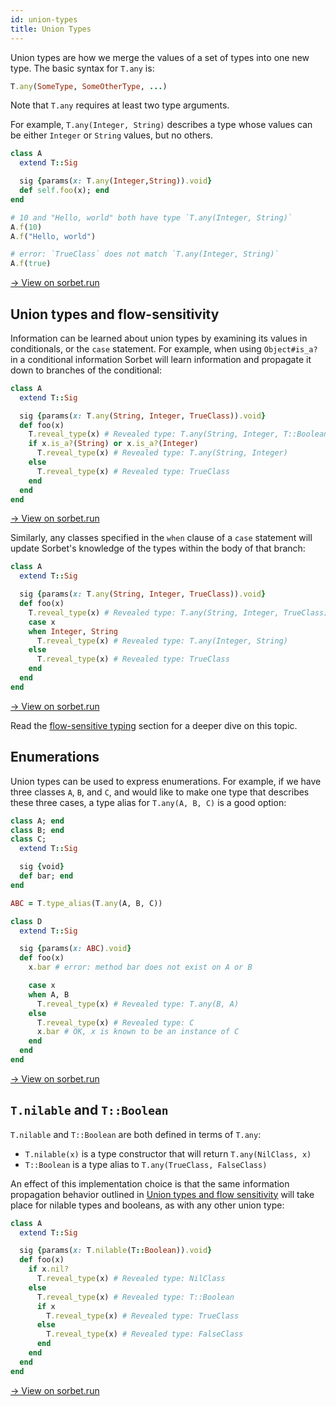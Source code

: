 ```yaml
---
id: union-types
title: Union Types
---
```


Union types are how we merge the values of a set of types into one new type. The
basic syntax for `T.any` is:

```ruby
T.any(SomeType, SomeOtherType, ...)
```

Note that `T.any` requires at least two type arguments.

For example, `T.any(Integer, String)` describes a type whose values can be either
`Integer` or `String` values, but no others.

```ruby
class A
  extend T::Sig

  sig {params(x: T.any(Integer,String)).void}
  def self.foo(x); end
end

# 10 and "Hello, world" both have type `T.any(Integer, String)`
A.f(10)
A.f("Hello, world")

# error: `TrueClass` does not match `T.any(Integer, String)`
A.f(true)
```

<a href="https://sorbet.run/#%23%20typed%3A%20True%0A%0Aclass%20A%0A%20%20extend%20T%3A%3ASig%0A%0A%20%20sig%20%7Bparams(x%3A%20T.any(Integer%2CString)).void%7D%0A%20%20def%20self.foo(x)%3B%20end%0Aend%0A%0A%23%2010%20and%20%22Hello%2C%20world%22%20both%20have%20type%20%60T.any(Integer%2C%20String)%60%0AA.f(10)%0AA.f(%22Hello%2C%20world%22)%0A%0A%23%20%60TrueClass%60%20does%20not%20match%20%60T.any(Integer%2C%20String)%60%0AA.f(true)">
  → View on sorbet.run
</a>

## Union types and flow-sensitivity

Information can be learned about union types by examining its values in
conditionals, or the `case` statement. For example, when using `Object#is_a?` in
a conditional information Sorbet will learn information and propagate it down to
branches of the conditional:

```ruby
class A
  extend T::Sig

  sig {params(x: T.any(String, Integer, TrueClass)).void}
  def foo(x)
    T.reveal_type(x) # Revealed type: T.any(String, Integer, T::Boolean)
    if x.is_a?(String) or x.is_a?(Integer)
      T.reveal_type(x) # Revealed type: T.any(String, Integer)
    else
      T.reveal_type(x) # Revealed type: TrueClass
    end
  end
end
```

<a href="https://sorbet.run/#%23%20typed%3A%20true%0A%0Aclass%20A%0A%20%20extend%20T%3A%3ASig%0A%0A%20%20sig%20%7Bparams(x%3A%20T.any(String%2C%20Integer%2C%20TrueClass)).void%7D%0A%20%20def%20f(x)%0A%20%20%20%20%23%20Revealed%20type%3A%20T.any(String%2C%20Integer%2C%20T%3A%3ABoolean)%0A%20%20%20%20T.reveal_type(x)%0A%20%20%20%20if%20x.is_a%3F(String)%20or%20x.is_a%3F(Integer)%0A%20%20%20%20%20%20%23%20Revealed%20type%3A%20T.any(String%2C%20Integer)%0A%20%20%20%20%20%20T.reveal_type(x)%0A%20%20%20%20else%0A%20%20%20%20%20%20%23%20Revealed%20type%3A%20TrueClass%0A%20%20%20%20%20%20T.reveal_type(x)%0A%20%20%20%20end%0A%20%20end%0Aend">
  → View on sorbet.run
</a>

Similarly, any classes specified in the `when` clause of a `case` statement will
update Sorbet's knowledge of the types within the body of that branch:

```ruby
class A
  extend T::Sig

  sig {params(x: T.any(String, Integer, TrueClass)).void}
  def foo(x)
    T.reveal_type(x) # Revealed type: T.any(String, Integer, TrueClass)
    case x
    when Integer, String
      T.reveal_type(x) # Revealed type: T.any(Integer, String)
    else
      T.reveal_type(x) # Revealed type: TrueClass
    end
  end
end
```

<a href="https://sorbet.run/#%23%20typed%3A%20true%0A%0Aclass%20A%0A%20%20extend%20T%3A%3ASig%0A%0A%20%20sig%20%7Bparams(x%3A%20T.any(String%2C%20Integer%2C%20TrueClass)).void%7D%0A%20%20def%20foo(x)%0A%20%20%20%20%23%20Revealed%20type%3A%20T.any(String%2C%20Integer%2C%20TrueClass)%0A%20%20%20%20T.reveal_type(x)%0A%20%20%20%20case%20x%0A%20%20%20%20when%20Integer%2C%20String%0A%20%20%20%20%20%20%23%20Revealed%20type%3A%20T.any(Integer%2C%20String)%0A%20%20%20%20%20%20T.reveal_type(x)%0A%20%20%20%20else%0A%20%20%20%20%20%20%23%20Revealed%20type%3A%20TrueClass%0A%20%20%20%20%20%20T.reveal_type(x)%0A%20%20%20%20end%0A%20%20end%0Aend">
  → View on sorbet.run
</a>

Read the [flow-sensitive typing](flow-sensitive.md) section for a deeper dive on
this topic.

## Enumerations

Union types can be used to express enumerations. For example, if we have three
classes `A`, `B`, and `C`, and would like to make one type that describes these
three cases, a type alias for `T.any(A, B, C)` is a good option:

```ruby
class A; end
class B; end
class C;
  extend T::Sig

  sig {void}
  def bar; end
end

ABC = T.type_alias(T.any(A, B, C))

class D
  extend T::Sig

  sig {params(x: ABC).void}
  def foo(x)
    x.bar # error: method bar does not exist on A or B

    case x
    when A, B
      T.reveal_type(x) # Revealed type: T.any(B, A)
    else
      T.reveal_type(x) # Revealed type: C
      x.bar # OK, x is known to be an instance of C
    end
  end
end
```

<a
href="https://sorbet.run/#%23%20typed%3A%20true%0Aclass%20A%3B%20end%0Aclass%20B%3B%20end%0Aclass%20C%3B%0A%20%20extend%20T%3A%3ASig%0A%0A%20%20sig%20%7Bvoid%7D%0A%20%20def%20bar%3B%20end%0Aend%0A%0AABC%20%3D%20T.type_alias(T.any(A%2C%20B%2C%20C))%0A%0Aclass%20D%0A%20%20extend%20T%3A%3ASig%0A%0A%20%20sig%20%7Bparams(x%3A%20ABC).void%7D%0A%20%20def%20foo(x)%0A%20%20%20%20x.bar%20%23%20error%3A%20method%20bar%20does%20not%20exist%20on%20A%20or%20B%0A%0A%20%20%20%20case%20x%0A%20%20%20%20when%20A%2C%20B%0A%20%20%20%20%20%20T.reveal_type(x)%20%23%20Revealed%20type%3A%20T.any(B%2C%20A)%0A%20%20%20%20else%0A%20%20%20%20%20%20T.reveal_type(x)%20%23%20Revealed%20type%3A%20C%0A%20%20%20%20%20%20x.bar%20%23%20OK%2C%20x%20is%20known%20to%20be%20an%20instance%20of%20C%0A%20%20%20%20end%0A%20%20end%0Aend">
  → View on sorbet.run
</a>

## `T.nilable` and `T::Boolean`

`T.nilable` and `T::Boolean` are both defined in terms of `T.any`:

- `T.nilable(x)` is a type constructor that will return `T.any(NilClass, x)`
- `T::Boolean` is a type alias to `T.any(TrueClass, FalseClass)`

An effect of this implementation choice is that the same information propagation
behavior outlined in
[Union types and flow sensitivity](#union-types-and-flow-sensitivity) will take
place for nilable types and booleans, as with any other union type:

```ruby
class A
  extend T::Sig

  sig {params(x: T.nilable(T::Boolean)).void}
  def foo(x)
    if x.nil?
      T.reveal_type(x) # Revealed type: NilClass
    else
      T.reveal_type(x) # Revealed type: T::Boolean
      if x
        T.reveal_type(x) # Revealed type: TrueClass
      else
        T.reveal_type(x) # Revealed type: FalseClass
      end
    end
  end
end
```

<a href="https://sorbet.run/#%23%20typed%3A%20true%0Aclass%20A%0A%20%20extend%20T%3A%3ASig%0A%0A%20%20sig%20%7Bparams(x%3A%20T.nilable(T%3A%3ABoolean)).void%7D%0A%20%20def%20foo(x)%0A%20%20%20%20if%20x.nil%3F%0A%20%20%20%20%20%20T.reveal_type(x)%20%23%20Revealed%20type%3A%20NilClass%0A%20%20%20%20else%0A%20%20%20%20%20%20T.reveal_type(x)%20%23%20Revealed%20type%3A%20T%3A%3ABoolean%0A%20%20%20%20%20%20if%20x%0A%20%20%20%20%20%20%20%20T.reveal_type(x)%20%23%20Revealed%20type%3A%20TrueClass%0A%20%20%20%20%20%20else%0A%20%20%20%20%20%20%20%20T.reveal_type(x)%20%23%20Revealed%20type%3A%20FalseClass%0A%20%20%20%20%20%20end%0A%20%20%20%20end%0A%20%20end%0Aend">
  → View on sorbet.run
</a>
